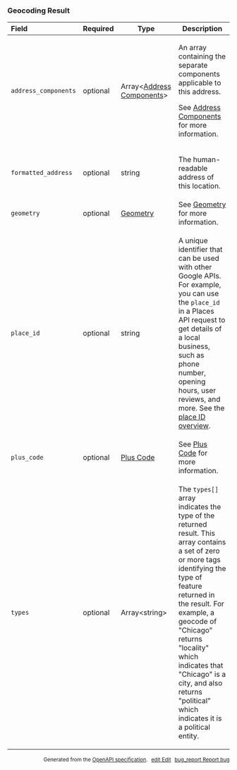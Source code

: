 <!--- This is a generated file, do not edit! -->
<!--- [START maps_http_schema_geocodingresult] -->
<h3 class="schema-object" id="GeocodingResult">Geocoding Result</h3>

| Field                | Required | Type                                                                       | Description                                                                                                                                                                                                                                                                                                                                                                                                    |
| :------------------- | -------- | -------------------------------------------------------------------------- | -------------------------------------------------------------------------------------------------------------------------------------------------------------------------------------------------------------------------------------------------------------------------------------------------------------------------------------------------------------------------------------------------------------- |
| `address_components` | optional | Array&lt;[Address Components](#AddressComponents "Address Components")&gt; | <div class="ref-property-description"><p>An array containing the separate components applicable to this address.</p><p>See <a href="#AddressComponents">Address Components</a> for more information.</div>                                                                                                                                                                                                     |
| `formatted_address`  | optional | string                                                                     | <div class="nonref-property-description"><p>The human-readable address of this location.</p></div>                                                                                                                                                                                                                                                                                                             |
| `geometry`           | optional | [Geometry](#Geometry "Geometry")                                           | See [Geometry](#Geometry "Geometry") for more information.                                                                                                                                                                                                                                                                                                                                                     |
| `place_id`           | optional | string                                                                     | <div class="nonref-property-description"><p>A unique identifier that can be used with other Google APIs. For example, you can use the <code>place_id</code> in a Places API request to get details of a local business, such as phone number, opening hours, user reviews, and more. See the <a href="https://developers.google.com/places/place-id">place ID overview</a>.</p></div>                          |
| `plus_code`          | optional | [Plus Code](#PlusCode "Plus Code")                                         | See [Plus Code](#PlusCode "Plus Code") for more information.                                                                                                                                                                                                                                                                                                                                                   |
| `types`              | optional | Array&lt;string&gt;                                                        | <div class="nonref-property-description"><p>The <code>types[]</code> array indicates the type of the returned result. This array contains a set of zero or more tags identifying the type of feature returned in the result. For example, a geocode of "Chicago" returns "locality" which indicates that "Chicago" is a city, and also returns "political" which indicates it is a political entity.</p></div> |

<p style="text-align: right; font-size: smaller;">Generated from the <a class="gc-analytics-event" data-category="GMP" data-label="openapi-github" href="https://github.com/googlemaps/openapi-specification" title="Google Maps Platform OpenAPI Specification" class="external">OpenAPI specification</a>.
<a class="gc-analytics-event" data-category="GMP" data-label="openapi-github" style="margin-left: 5px;" href="https://github.com/googlemaps/openapi-specification/blob/main/specification/schemas/GeocodingResult.yml" title="Edit on GitHub"><span class="material-icons">edit</span> Edit</a>
<a class="gc-analytics-event" data-category="GMP" data-label="openapi-github" style="margin-left: 5px;" href="https://github.com/googlemaps/openapi-specification/issues/new?assignees=&labels=type%3A+bug%2C+triage+me&template=bug_report.md&title=[schemas] Bug - GeocodingResult" title="File bug for schemas on GitHub"><span class="material-icons">bug_report</span> Report bug</a>
</p>

<!--- [END maps_http_schema_geocodingresult] -->
